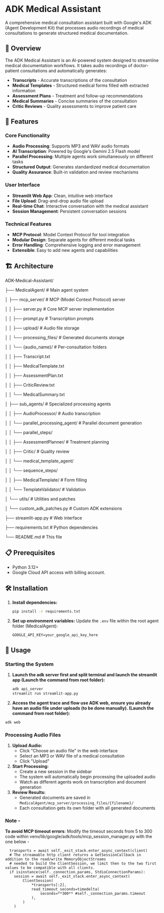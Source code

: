 # ADK Medical Assistant

A comprehensive medical consultation assistant built with Google's ADK (Agent Development Kit) that processes audio recordings of medical consultations to generate structured medical documentation.

## 🏥 Overview

The ADK Medical Assistant is an AI-powered system designed to streamline medical documentation workflows. It takes audio recordings of doctor-patient consultations and automatically generates:

- **Transcripts** - Accurate transcriptions of the consultation
- **Medical Templates** - Structured medical forms filled with extracted information
- **Assessment Plans** - Treatment and follow-up recommendations
- **Medical Summaries** - Concise summaries of the consultation
- **Critic Reviews** - Quality assessments to improve patient care

## 🚀 Features

### Core Functionality
- **Audio Processing**: Supports MP3 and WAV audio formats
- **AI Transcription**: Powered by Google's Gemini 2.5 Flash model
- **Parallel Processing**: Multiple agents work simultaneously on different tasks
- **Structured Output**: Generates standardized medical documentation
- **Quality Assurance**: Built-in validation and review mechanisms

### User Interface
- **Streamlit Web App**: Clean, intuitive web interface
- **File Upload**: Drag-and-drop audio file upload
- **Real-time Chat**: Interactive conversation with the medical assistant
- **Session Management**: Persistent conversation sessions

### Technical Features
- **MCP Protocol**: Model Context Protocol for tool integration
- **Modular Design**: Separate agents for different medical tasks
- **Error Handling**: Comprehensive logging and error management
- **Extensible**: Easy to add new agents and capabilities

## 🏗️ Architecture

ADK-Medical-Assistant/

├── MedicalAgent/ # Main agent system

│ ├── mcp\_server/ # MCP (Model Context Protocol) server

│ │ ├── server.py # Core MCP server implementation

│ │ ├── prompt.py # Transcription prompts

│ │ ├── upload/ # Audio file storage

│ │ └── processing\_files/ # Generated documents storage

│ │ └── {audio\_name}/ # Per-consultation folders

│ │ ├── Transcript.txt

│ │ ├── MedicalTemplate.txt

│ │ ├── AssessmentPlan.txt

│ │ ├── CriticReview.txt

│ │ └── MedicalSummary.txt

│ ├── sub\_agents/ # Specialized processing agents

│ │ ├── AudioProcessor/ # Audio transcription

│ │ └── parallel\_processing\_agent/ # Parallel document generation

│ │ └── parallel\_steps/

│ │ ├── AssessmentPlanner/ # Treatment planning

│ │ ├── Critic/ # Quality review

│ │ └── medical\_template\_agent/

│ │ └── sequence\_steps/

│ │ ├── MedicalTemplate/ # Form filling

│ │ └── TemplateValidator/ # Validation

│ └── utils/ # Utilities and patches

│ └── custom\_adk\_patches.py # Custom ADK extensions

├── streamlit-app.py # Web interface

├── requirements.txt # Python dependencies

└── README.md # This file

## 📋 Prerequisites

- Python 3.12+
- Google Cloud API access with billing account. 

## 🛠️ Installation

1.  **Install dependencies:**
    ```bash
    pip install -r requirements.txt
    ```
2.  **Set up environment variables:** Update the `.env` file within the root agent folder (MedicalAgent):
    ```env
    GOOGLE_API_KEY=your_google_api_key_here
    ```

## 🚦 Usage

### Starting the System

1.  **Launch the adk server first and split terminal and launch the streamlit app (Launch the command from root folder):**
    ```bash
    adk api_server
    streamlit run streamlit-app.py
    ```
2.  **Access the agent trace and flow use ADK web, ensure you already have an audio file under uploads (to be done manually). (Launch the command from root folder):** 
```bash
adk web 
```

### Processing Audio Files

1.  **Upload Audio:**
    -   Click "Choose an audio file" in the web interface
    -   Select an MP3 or WAV file of a medical consultation
    -   Click "Upload"
2.  **Start Processing:**
    -   Create a new session in the sidebar
    -   The system will automatically begin processing the uploaded audio
    -   Watch as different agents work on transcription and document generation
3.  **Review Results:**
    -   Generated documents are saved in `MedicalAgent/mcp_server/processing_files/{filename}/`
    -   Each consultation gets its own folder with all generated documents

### Note - 

**To avoid MCP timeout errors**:
Modify the timeout seconds from 5 to 300 code within venv/lib/google/adk/tools/mcp_session_manager.py with the one below - 

      transports = await self._exit_stack.enter_async_context(client)
      # The streamable http client returns a GetSessionCallback in addition to the read/write MemoryObjectStreams
      # needed to build the ClientSession, we limit then to the two first values to be compatible with all clients.
      if isinstance(self._connection_params, StdioConnectionParams):
        session = await self._exit_stack.enter_async_context(
            ClientSession(
                *transports[:2],
                read_timeout_seconds=timedelta(
                    seconds=**300** #self._connection_params.timeout
                ),
            )
        )
